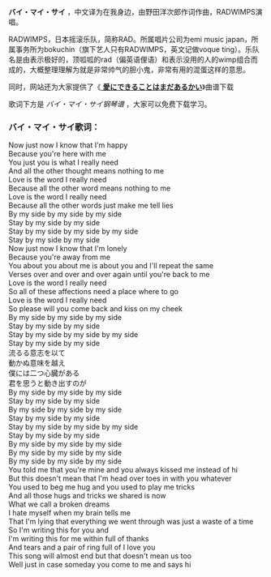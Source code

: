 

**バイ・マイ・サイ** ，中文译为在我身边，由野田洋次郎作词作曲，RADWIMPS演唱。

RADWIMPS，日本摇滚乐队，简称RAD。所属唱片公司为emi music
japan，所属事务所为bokuchin（旗下艺人只有RADWIMPS，英文记做voque
ting）。乐队名是由表示极好的，顶呱呱的rad（偏英语俚语）和表示没用的人的wimp组合而成的，大概整理理解为就是非常帅气的胆小鬼，非常有用的混蛋这样的意思。

同时，网站还为大家提供了《[ **愛にできることはまだあるかい**](Music-10786-愛にできることはまだあるかい-天气之子主题曲.html
"愛にできることはまだあるかい")》曲谱下载

歌词下方是 _バイ・マイ・サイ钢琴谱_ ，大家可以免费下载学习。

### バイ・マイ・サイ歌词：

Now just now I know that I'm happy  
Because you're here with me  
You just you is what I really need  
And all the other thought means nothing to me  
Love is the word I really need  
Because all the other word means nothing to me  
Love is the word I really need  
Because all the other words just make me tell lies  
By my side by my side by my side  
Stay by my side by my side  
Stay by my side by my side by my side  
Stay by my side by my side  
Now just now I know that I'm lonely  
Because you're away from me  
You about you about me is about you and I'll repeat the same  
Verses over and over and over again until you're back to me  
Love is the word I really need  
So all of these affections need a place where to go  
Love is the word I really need  
So please will you come back and kiss on my cheek  
By my side by my side by my side  
Stay by my side by my side  
Stay by my side by my side by my side  
Stay by my side by my side  
流るる意志を以て  
動かぬ意味を越え  
僕には二つ心臓がある  
君を思うと動き出すのが  
By my side by my side by my side  
Stay by my side by my side  
By my side by my side by my side  
Stay by my side by my side  
Stay by my side by my side by my side  
Stay by my side by my side  
By my side by my side by my side  
By my side by my side by my side  
By my side by my side by my side  
You told me that you're mine and you always kissed me instead of hi  
But this doesn't mean that I'm head over toes in with you whatever  
You used to beg me hug and you used to play me tricks  
And all those hugs and tricks we shared is now  
What we call a broken dreams  
I hate myself when my brain tells me  
That I'm lying that everything we went through was just a waste of a time  
So I'm writing this for you and  
I'm writing this for me within full of thanks  
And tears and a pair of ring full of I love you  
This song will almost end but that doesn't mean us too  
Well just in case someday you come to me and says hi

